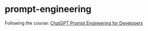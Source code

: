 # prompt-engineering
Following the course: [ChatGPT Prompt Engineering for Developers](https://www.deeplearning.ai/short-courses/chatgpt-prompt-engineering-for-developers/)
